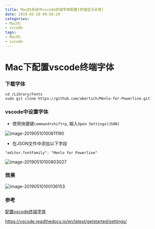 ```yaml
---
title: MacOS系统中vscode终端字体配置(终端显示异常)
date: 2019-05-10 09:56:29
categories:
- MacOS
- vscode
tags:
- MacOS
- vscode
---
```


# **Mac下配置vscode终端字体**

### 下载字体

```
cd /Library/Fonts
sudo git clone https://github.com/abertsch/Menlo-for-Powerline.git
```

### vscode中设置字体

- 使用快捷键`command+shift+p`,  输入`Open Settings(JSON)`

![image-20190510100611190](https://ws3.sinaimg.cn/large/006tNc79gy1g2vzun4fqqj30y407etad.jpg)

- 在JSON文件中添加以下字段

```
"editor.fontFamily": "Menlo for Powerline"
```

![image-20190510100803027](https://ws4.sinaimg.cn/large/006tNc79gy1g2vzwlfx8sj30mg060gm9.jpg)

### 效果

![image-20190510100136153](https://ws4.sinaimg.cn/large/006tNc79ly1g2vzpym1irj30pq05gdgs.jpg)

### 参考

[配置vscode终端字体](https://blog.csdn.net/chenghai37/article/details/81417293)

https://vscode.readthedocs.io/en/latest/getstarted/settings/


